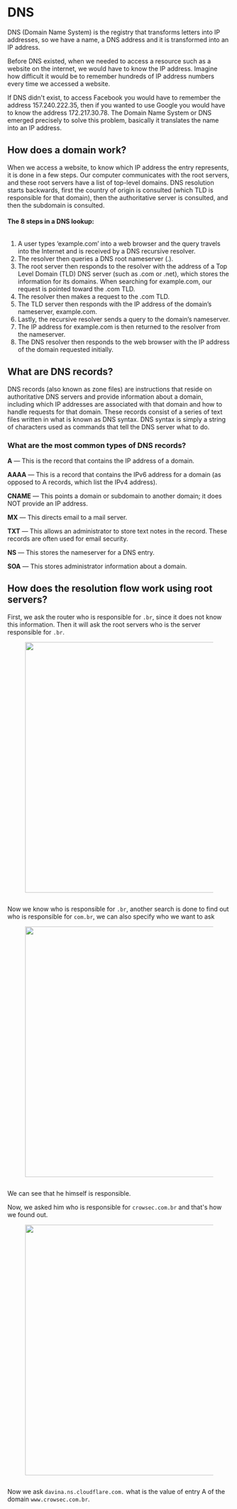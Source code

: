 # DNS

DNS (Domain Name System) is the registry that transforms letters into IP addresses, so we have a name, a DNS address and it is transformed into an IP address.

Before DNS existed, when we needed to access a resource such as a website on the internet, we would have to know the IP address. Imagine how difficult it would be to remember hundreds of IP address numbers every time we accessed a website.

If DNS didn't exist, to access Facebook you would have to remember the address 157.240.222.35, then if you wanted to use Google you would have to know the address 172.217.30.78. The Domain Name System or DNS emerged precisely to solve this problem, basically it translates the name into an IP address.

## How does a domain work?

When we access a website, to know which IP address the entry represents, it is done in a few steps. Our computer communicates with the root servers, and these root servers have a list of top-level domains. DNS resolution starts backwards, first the country of origin is consulted (which TLD is responsible for that domain), then the authoritative server is consulted, and then the subdomain is consulted.

#### The 8 steps in a DNS lookup:

<figure><img src="../.gitbook/assets/dns-1 (1).png" alt=""><figcaption></figcaption></figure>

1. A user types ‘example.com’ into a web browser and the query travels into the Internet and is received by a DNS recursive resolver.
2. The resolver then queries a DNS root nameserver (.).
3. The root server then responds to the resolver with the address of a Top Level Domain (TLD) DNS server (such as .com or .net), which stores the information for its domains. When searching for example.com, our request is pointed toward the .com TLD.
4. The resolver then makes a request to the .com TLD.
5. The TLD server then responds with the IP address of the domain’s nameserver, example.com.
6. Lastly, the recursive resolver sends a query to the domain’s nameserver.
7. The IP address for example.com is then returned to the resolver from the nameserver.
8. The DNS resolver then responds to the web browser with the IP address of the domain requested initially.

## What are DNS records?

DNS records (also known as zone files) are instructions that reside on authoritative DNS servers and provide information about a domain, including which IP addresses are associated with that domain and how to handle requests for that domain. These records consist of a series of text files written in what is known as DNS syntax. DNS syntax is simply a string of characters used as commands that tell the DNS server what to do.

### What are the most common types of DNS records?

**A** — This is the record that contains the IP address of a domain.

**AAAA** — This is a record that contains the IPv6 address for a domain (as opposed to A records, which list the IPv4 address).

**CNAME** — This points a domain or subdomain to another domain; it does NOT provide an IP address.

**MX** — This directs email to a mail server.

**TXT** — This allows an administrator to store text notes in the record. These records are often used for email security.

**NS** — This stores the nameserver for a DNS entry.

**SOA** — This stores administrator information about a domain.

## How does the resolution flow work using root servers?

First, we ask the router who is responsible for `.br`, since it does not know this information. Then it will ask the root servers who is the server responsible for `.br`.

<figure><img src="../.gitbook/assets/dns-1-2.png" alt="" width="563"><figcaption></figcaption></figure>

<figure><img src="../.gitbook/assets/dns-1-1.png" alt=""><figcaption></figcaption></figure>

Now we know who is responsible for `.br`, another search is done to find out who is responsible for `com.br`, we can also specify who we want to ask

<figure><img src="../.gitbook/assets/dns-2-1.png" alt="" width="563"><figcaption></figcaption></figure>

<figure><img src="../.gitbook/assets/dns-2.png" alt=""><figcaption></figcaption></figure>

&#x20;We can see that he himself is responsible.

Now, we asked him who is responsible for `crowsec.com.br` and that's how we found out.

<figure><img src="../.gitbook/assets/dns-3-2.png" alt="" width="563"><figcaption></figcaption></figure>

<figure><img src="../.gitbook/assets/dns-3-1.png" alt=""><figcaption></figcaption></figure>

Now we ask `davina.ns.cloudflare.com.` what is the value of entry A of the domain `www.crowsec.com.br`.

<figure><img src="../.gitbook/assets/dns-4-2.png" alt=""><figcaption></figcaption></figure>

<figure><img src="../.gitbook/assets/dns-4-1.png" alt=""><figcaption></figcaption></figure>
